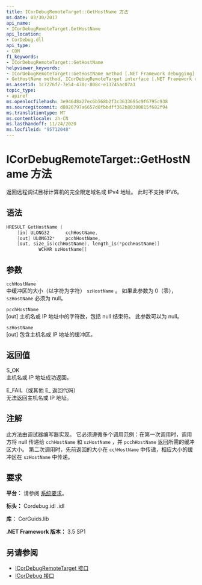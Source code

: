 ```yaml
---
title: ICorDebugRemoteTarget::GetHostName 方法
ms.date: 03/30/2017
api_name:
- ICorDebugRemoteTarget.GetHostName
api_location:
- CorDebug.dll
api_type:
- COM
f1_keywords:
- ICorDebugRemoteTarget::GetHostName
helpviewer_keywords:
- ICorDebugRemoteTarget::GetHostName method [.NET Framework debugging]
- GetHostName method, ICorDebugRemoteTarget interface [.NET Framework debugging]
ms.assetid: 1c7276f7-7e54-470c-808c-e13745ac07a1
topic_type:
- apiref
ms.openlocfilehash: 3e946d8a27ec6b568b2f3c3633695c9f6795c938
ms.sourcegitcommit: d8020797a6657d0fbbdff362b80300815f682f94
ms.translationtype: MT
ms.contentlocale: zh-CN
ms.lasthandoff: 11/24/2020
ms.locfileid: "95712048"
---
```

# <a name="icordebugremotetargetgethostname-method"></a>ICorDebugRemoteTarget::GetHostName 方法

返回远程调试目标计算机的完全限定域名或 IPv4 地址。 此时不支持 IPV6。  
  
## <a name="syntax"></a>语法  
  
```cpp  
HRESULT GetHostName (  
    [in] ULONG32      cchHostName,  
    [out] ULONG32*    pcchHostName,  
    [out, size_is(cchHostName), length_is(*pcchHostName)]  
            WCHAR szHostName[]  
```  
  
## <a name="parameters"></a>参数  

 `cchHostName`  
 中缓冲区的大小（以字符为字符） `szHostName` 。 如果此参数为 0（零），`szHostName` 必须为 null。  
  
 `pcchHostName`  
 [out] 主机名或 IP 地址中的字符数，包括 null 结束符。 此参数可以为 null。  
  
 `szHostName`  
 [out] 包含主机名或 IP 地址的缓冲区。  
  
## <a name="return-value"></a>返回值  

 S_OK  
 主机名或 IP 地址成功返回。  
  
 E_FAIL（或其他 E_ 返回代码）  
 无法返回主机名或 IP 地址。  
  
## <a name="remarks"></a>注解  

 此方法由调试器编写器实现。 它必须遵循多个调用范例：在第一次调用时，调用方将 null 传递给 `cchHostName` 和 `szHostName` ，并 `pcchHostName` 返回所需的缓冲区大小。 第二次调用时，先前返回的大小在 `cchHostName` 中传递，相应大小的缓冲区在 `szHostName` 中传递。  
  
## <a name="requirements"></a>要求  

 **平台：** 请参阅 [系统要求](../../get-started/system-requirements.md)。  
  
 **标头：** Cordebug.idl .idl  
  
 **库：** CorGuids.lib  
  
 **.NET Framework 版本：** 3.5 SP1  
  
## <a name="see-also"></a>另请参阅

- [ICorDebugRemoteTarget 接口](icordebugremotetarget-interface.md)
- [ICorDebug 接口](icordebug-interface.md)
